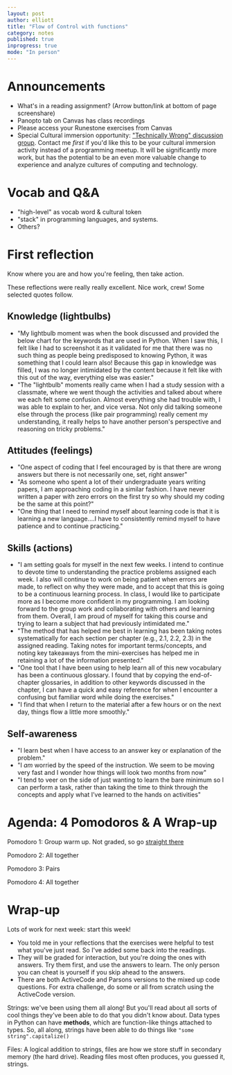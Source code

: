 ```yaml
---
layout: post
author: elliott
title: "Flow of Control with functions"
category: notes
published: true
inprogress: true
mode: "In person"
---
```



# Announcements
- What's in a reading assignment? (Arrow button/link at bottom of page screenshare)
- Panopto tab on Canvas has class recordings
- Please access your Runestone exercises from Canvas
- Special Cultural immersion opportunity: ["Technically Wrong" discussion group](https://docs.google.com/forms/d/e/1FAIpQLSegpjPecrguyeslYPy6CZOP9GZsH9Ca4qjiZCcE8P6mfBSrbA/viewform). Contact me *first* if you'd like this to be your cultural immersion activity instead of a programming meetup. It will be significantly more work, but has the potential to be an even more valuable change to experience and analyze cultures of computing and technology.

# Vocab and Q&A
- "high-level" as vocab word & cultural token
- "stack" in programming languages, and systems.
- Others?

# First reflection

Know where you are and how you're feeling, then take action.

These reflections were really really excellent. Nice work, crew! Some selected quotes follow.

## Knowledge (lightbulbs)

* "My lightbulb moment was when the book discussed and provided the below chart for the keywords that are used in Python. When I saw this, I felt like I had to screenshot it as it validated for me that there was no such thing as people being predisposed to knowing Python, it was something that I could learn also! Because this gap in knowledge was filled, I was no longer intimidated by the content because it felt like with this out of the way, everything else was easier."
* "The "lightbulb" moments really came when I had a study session with a classmate, where we went though the activities and talked about where we each felt some confusion. Almost everything she had trouble with, I was able to explain to her, and vice versa. Not only did talking someone else through the process (like pair programming) really cement my understanding, it really helps to have another person's perspective and reasoning on tricky problems."

## Attitudes (feelings)

* "One aspect of coding that I feel encouraged by is that there are wrong answers but there is not necessarily one, set, right answer"
* "As someone who spent a lot of their undergraduate years writing papers, I am approaching coding in a similar fashion. I have never written a paper with zero errors on the first try so why should my coding be the same at this point?"
* "One thing that I need to remind myself about learning code is that it is learning a new language....I have to consistently remind myself to have patience and to continue practicing."

## Skills (actions)

* "I am setting goals for myself in the next few weeks. I intend to continue to devote time to understanding the practice problems assigned each week. I also will continue to work on being patient when errors are made, to reflect on why they were made, and to accept that this is going to be a continuous learning process. In class, I would like to participate more as I become more confident in my programming. I am looking forward to the group work and collaborating with others and learning from them. Overall, I am proud of myself for taking this course and trying to learn a subject that had previously intimidated me."
* "The method that has helped me best in learning has been taking notes systematically for each section per chapter (e.g., 2.1, 2.2, 2.3) in the assigned reading. Taking notes for important terms/concepts, and noting key takeaways from the mini-exercises has helped me in retaining a lot of the information presented."
* "One tool that I have been using to help learn all of this new vocabulary has been a continuous glossary. I found that by copying the end-of-chapter glossaries, in addition to other keywords discussed in the chapter, I can have a quick and easy reference for when I encounter a confusing but familiar word while doing the exercises."
* "I find that when I return to the material after a few hours or on the next day, things flow a little more smoothly."

## Self-awareness


* "I learn best when I have access to an answer key or explanation of the problem."
* "I _am_ worried by the speed of the instruction. We seem to be moving very fast and I wonder how things will look two months from now"
* "I tend to veer on the side of just wanting to learn the bare minimum so I can perform a task, rather than taking the time to think through the concepts and apply what I’ve learned to the hands on activities"

# Agenda: 4 Pomodoros & A Wrap-up

Pomodoro 1: Group warm up. Not graded, so go [straight there](https://runestone.academy/runestone/books/published/py4e-int/functions/func-group.html)


Pomodoro 2: All together


Pomodoro 3: Pairs


Pomodoro 4: All together

# Wrap-up
Lots of work for next week: start this week!

- You told me in your reflections that the exercises were helpful to test what you've just read. So I've added some back into the readings.
- They will be graded for interaction, but you're doing the ones with answers. Try them first, and use the answers to learn. The only person you can cheat is yourself if you skip ahead to the answers.
- There are both ActiveCode and Parsons versions to the mixed up code questions. For extra challenge, do some or all from scratch using the ActiveCode version.

Strings: we've been using them all along! But you'll read about all sorts of cool things they've been able to do that you didn't know about. Data types in Python can have **methods**, which are function-like things attached to types. So, all along, strings have been able to do things like `"some string".capitalize()`

Files: A logical addition to strings, files are how we store stuff in secondary memory (the hard drive). Reading files most often produces, you guessed it, strings.
